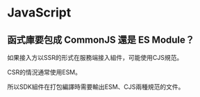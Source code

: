 # JavaScript

## 函式庫要包成 CommonJS 還是 ES Module？

如果接入方以SSR的形式在服務端接入組件，可能使用CJS規范。

CSR的情況通常使用ESM。

所以SDK組件在打包編譯時需要輸出ESM、CJS兩種規范的文件。
